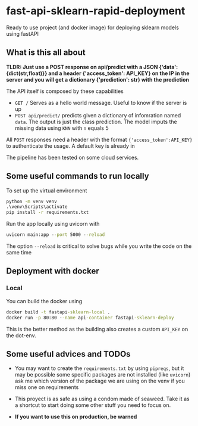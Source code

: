 # fast-api-sklearn-rapid-deployment
Ready to use project (and docker image) for deploying sklearn models using fastAPI


## What is this all about

**TLDR: Just use a POST response on api/predict with a JSON {'data':{dict(str,float)}} and a header {'access_token': API_KEY} on the IP in the server and you will get a dictionary {'prediction': str} with the prediction**


The API itself is composed by these capabilities

* `GET /` Serves as a hello world message. Useful to know if the server is up
* `POST api/predict/` predicts given a dictionary of infomration named `data`. The output is just the class prediction. The model imputs the missing data using `KNN` with `n` equals 5 
  
All `POST` responses need a header with the format `{'access_token':API_KEY}` to authenticate the usage. A default key is already in 

The pipeline has been tested on some cloud services.

## Some useful commands to run locally

To set up the virtual environment

```bat
python -m venv venv
.\venv\Scripts\activate
pip install -r requirements.txt
```

Run the app locally using uvicorn with

```bat
uvicorn main:app --port 5000 --reload
```

The option `--reload` is critical to solve bugs while you write the code on the same time

## Deployment with docker 

### Local

You can build the docker using

```bat
docker build -t fastapi-sklearn-local .
docker run -p 80:80 --name api-container fastapi-sklearn-deploy
```

This is the better method as the building also creates a custom `API_KEY` on the dot-env.



## Some useful advices and TODOs

* You may want to create the `requirements.txt` by using `pipreqs`, but it may be possible some specific packages are not installed (like `uvicorn`) ask me which version of the package we are using on the venv if you miss one on requirements

* This proyect is as safe as using a condom made of seaweed. Take it as a shortcut to start doing some other stuff you need to focus on.

* **If you want to use this on production, be warned**